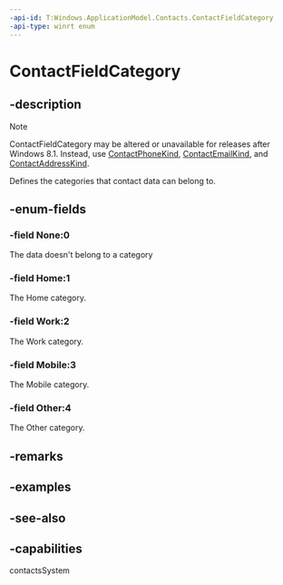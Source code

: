 ```yaml
---
-api-id: T:Windows.ApplicationModel.Contacts.ContactFieldCategory
-api-type: winrt enum
---
```


<!-- Enumeration syntax
public enum Windows.ApplicationModel.Contacts.ContactFieldCategory : int
-->

# ContactFieldCategory

## -description
> [!NOTE]
> ContactFieldCategory may be altered or unavailable for releases after Windows 8.1. Instead, use [ContactPhoneKind](contactphonekind.md), [ContactEmailKind](contactemailkind.md), and [ContactAddressKind](contactaddresskind.md).

Defines the categories that contact data can belong to.

## -enum-fields
### -field None:0
The data doesn't belong to a category

### -field Home:1
The Home category.

### -field Work:2
The Work category.

### -field Mobile:3
The Mobile category.

### -field Other:4
The Other category.


## -remarks

## -examples

## -see-also
## -capabilities
contactsSystem
